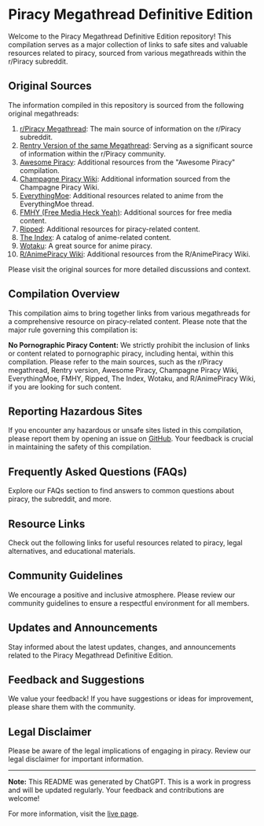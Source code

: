 # Piracy Megathread Definitive Edition

Welcome to the Piracy Megathread Definitive Edition repository! This compilation serves as a major collection of links to safe sites and valuable resources related to piracy, sourced from various megathreads within the r/Piracy subreddit.

## Original Sources

The information compiled in this repository is sourced from the following original megathreads:

1. [r/Piracy Megathread](https://www.reddit.com/r/Piracy/wiki/megathread/): The main source of information on the r/Piracy subreddit.
2. [Rentry Version of the same Megathread](https://rentry.co/megathread): Serving as a significant source of information within the r/Piracy community.
3. [Awesome Piracy](https://shakil-shahadat.github.io/awesome-piracy/): Additional resources from the "Awesome Piracy" compilation.
4. [Champagne Piracy Wiki](https://champagne.pages.dev/): Additional information sourced from the Champagne Piracy Wiki.
5. [EverythingMoe](https://everythingmoe.com/): Additional resources related to anime from the EverythingMoe thread.
6. [FMHY (Free Media Heck Yeah)](https://fmhy.net/): Additional sources for free media content.
7. [Ripped](https://ripped.guide/): Additional resources for piracy-related content.
8. [The Index](https://theindex.moe/): A catalog of anime-related content.
9. [Wotaku](https://wotaku.moe/): A great source for anime piracy.
10. [R/AnimePiracy Wiki](https://thewiki.moe/): Additional resources from the R/AnimePiracy Wiki.

Please visit the original sources for more detailed discussions and context.

## Compilation Overview

This compilation aims to bring together links from various megathreads for a comprehensive resource on piracy-related content. Please note that the major rule governing this compilation is:

**No Pornographic Piracy Content:** We strictly prohibit the inclusion of links or content related to pornographic piracy, including hentai, within this compilation. Please refer to the main sources, such as the r/Piracy megathread, Rentry version, Awesome Piracy, Champagne Piracy Wiki, EverythingMoe, FMHY, Ripped, The Index, Wotaku, and R/AnimePiracy Wiki, if you are looking for such content.

## Reporting Hazardous Sites

If you encounter any hazardous or unsafe sites listed in this compilation, please report them by opening an issue on [GitHub](link-to-github-issues). Your feedback is crucial in maintaining the safety of this compilation.

## Frequently Asked Questions (FAQs)

Explore our FAQs section to find answers to common questions about piracy, the subreddit, and more.

## Resource Links

Check out the following links for useful resources related to piracy, legal alternatives, and educational materials.

## Community Guidelines

We encourage a positive and inclusive atmosphere. Please review our community guidelines to ensure a respectful environment for all members.

## Updates and Announcements

Stay informed about the latest updates, changes, and announcements related to the Piracy Megathread Definitive Edition.

## Feedback and Suggestions

We value your feedback! If you have suggestions or ideas for improvement, please share them with the community.

## Legal Disclaimer

Please be aware of the legal implications of engaging in piracy. Review our legal disclaimer for important information.

---

**Note:** This README was generated by ChatGPT. This is a work in progress and will be updated regularly. Your feedback and contributions are welcome!

For more information, visit the [live page](link-to-live-page).
